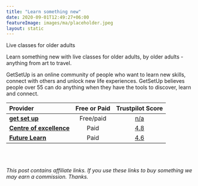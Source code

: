 ```yaml
---
title: "Learn something new"
date: 2020-09-01T12:49:27+06:00
featureImage: images/ma/placeholder.jpeg
layout: static
---
```


Live classes for older adults

Learn something new with live classes for older adults, by older adults - anything from art to travel.

GetSetUp is an online community of people who want to learn new skills, connect with others and unlock new life experiences. GetSetUp believes people over 55 can do anything when they have the tools to discover, learn and connect.

| Provider      | Free or Paid  |  Trustpilot Score  |
| :-----------          | :--------------:      |  :--------------:         |
| [**get set up**](https://www.getsetup.io/) | Free/paid | [n/a](n/a) | 
| [**Centre of excellence**](https://www.centreofexcellence.com/) | Paid | [4.8](https://uk.trustpilot.com/review/www.centreofexcellence.com) | 
| [**Future Learn**](https://www.futurelearn.com/) | Paid | [4.6](https://www.trustpilot.com/review/www.futurelearn.com) | 
  

<br/><br/>

*This post contains affiliate links. If you use these links to buy something we may
earn a commission. Thanks.*






